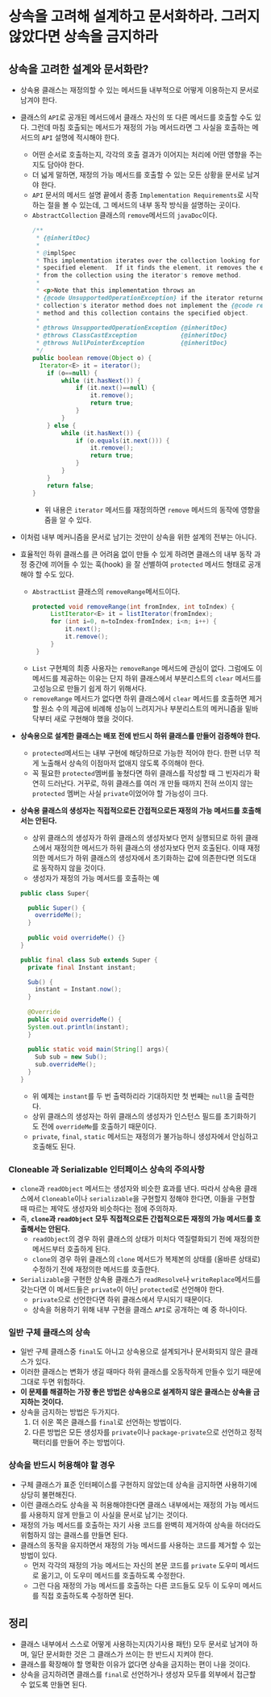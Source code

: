 # 상속을 고려해 설계하고 문서화하라. 그러지 않았다면 상속을 금지하라

## 상속을 고려한 설계와 문서화란?

* 상속용 클래스는 재정의할 수 있는 메서드들 내부적으로 어떻게 이용하는지 문서로 남겨야 한다.
* 클래스의 `API`로 공개된 메서드에서 클래스 자신의 또 다른 메서드를 호출할 수도 있다. 그런데 마침 호출되는 메서드가
  재정의 가능 메서드라면 그 사실을 호출하는 메서드의 `API` 설명에 적시해야 한다.
  * 어떤 순서로 호출하는지, 각각의 호출 결과가 이어지는 처리에 어떤 영향을 주는지도 담아야 한다.
  * 더 넓게 말하면, 재정의 가능 메서드를 호출할 수 있는 모든 상황을 문서로 남겨야 한다.
  * `API` 문서의 메서드 설명 끝에서 종종 `Implementation Requirements`로 시작하는 절을 볼 수 있는데,
    그 메서드의 내부 동작 방식을 설명하는 곳이다.
  * `AbstractCollection` 클래스의 `remove`메서드의 `javaDoc`이다.
    ```java
    /**
     * {@inheritDoc}
     *
     * @implSpec
     * This implementation iterates over the collection looking for the
     * specified element.  If it finds the element, it removes the element
     * from the collection using the iterator's remove method.
     *
     * <p>Note that this implementation throws an
     * {@code UnsupportedOperationException} if the iterator returned by this
     * collection's iterator method does not implement the {@code remove}
     * method and this collection contains the specified object.
     *
     * @throws UnsupportedOperationException {@inheritDoc}
     * @throws ClassCastException            {@inheritDoc}
     * @throws NullPointerException          {@inheritDoc}
     */
    public boolean remove(Object o) {
      Iterator<E> it = iterator();
        if (o==null) {
            while (it.hasNext()) {
                if (it.next()==null) {
                    it.remove();
                    return true;
                }
            }
        } else {
            while (it.hasNext()) {
                if (o.equals(it.next())) {
                    it.remove();
                    return true;
                }
            }
        }
        return false;
    }
    ```
    * 위 내용은 `iterator` 메서드를 재정의하면 `remove` 메서드의 동작에 영향을 줌을 알 수 있다.


* 이처럼 내부 메커니즘을 문서로 남기는 것만이 상속을 위한 설계의 전부는 아니다.
* 효율적인 하위 클래스를 큰 어려움 없이 만들 수 있게 하려면 클래스의 내부 동작 과정 중간에 끼어들 수 있는 훅(hook)
  을 잘 선별하여 `protected` 메서드 형태로 공개해야 할 수도 있다.
  * `AbstractList` 클래스의 `removeRange`메서드이다.
     ```java
    protected void removeRange(int fromIndex, int toIndex) {
          ListIterator<E> it = listIterator(fromIndex);
          for (int i=0, n=toIndex-fromIndex; i<n; i++) {
              it.next();
              it.remove();
          }
      }
     ```
  * `List` 구현체의 최종 사용자는 `removeRange` 메서드에 관심이 없다. 그럼에도 이 메서드를 제공하는 이유는
    단지 하위 클래스에서 부분리스트의 `clear` 메서드를 고성능으로 만들기 쉽게 하기 위해서다.
  * `removeRange` 메서드가 없다면 하위 클래스에서 `clear` 메서드를 호출하면 제거할 원소 수의 제곱에 비례해
    성능이 느려지거나 부분리스트의 메커니즘을 밑바닥부터 새로 구현해야 했을 것이다.

* **상속용으로 설계한 클래스는 배포 전에 반드시 하위 클래스를 만들어 검증해야 한다.**
  * `protected`메서드는 내부 구현에 해당하므로 가능한 적어야 한다.
    한편 너무 적게 노출해서 상속의 이점마저 없애지 않도록 주의해야 한다.
  * 꼭 필요한 `protected`멤버를 놓쳤다면 하위 클래스를 작성할 때 그 빈자리가 확연히 드러난다.
    거꾸로, 하위 클래스를 여러 개 만들 때까지 전혀 쓰이지 않는 `protected` 멤버는 사실 `private`이었어야 할 가능성이 크다.
* **상속용 클래스의 생성자는 직접적으로든 간접적으로든 재정의 가능 메서드를 호출해서는 안된다.**
  * 상위 클래스의 생성자가 하위 클래스의 생성자보다 먼저 실행되므로 하위 클래스에서 재정의한 메서드가 하위 클래스의 생성자보다 먼저 
   호출된다. 이때 재정의한 메서드가 하위 클래스의 생성자에서 초기화하는 값에 의존한다면 의도대로 동작하지 않을 것이다.
  * 생성자가 재정의 가능 메서드를 호출하는 예
  ```java
  public class Super{
  
    public Super() {
      overrideMe();
    }
    
    public void overrideMe() {}
  } 
  ```
  ```java
  public final class Sub extends Super {
    private final Instant instant;
  
    Sub() {
      instant = Instant.now();
    }
    
    @Override
    public void overrideMe() {
    System.out.println(instant);
    }
    
    public static void main(String[] args){
      Sub sub = new Sub();
      sub.overrideMe();
    }
  }
  ```
  * 위 예제는 `instant`를 두 번 출력하리라 기대하지만 첫 번째는 `null`을 출력한다.
  * 상위 클래스의 생성자는 하위 클래스의 생성자가 인스턴스 필드를 초기화하기도 전에 `overrideMe`를 호출하기 때문이다.
  * `private`, `final`, `static` 메서드는 재정의가 불가능하니 생성자에서 안심하고 호출해도 된다.
  
### Cloneable 과 Serializable 인터페이스 상속의 주의사항

* `clone`과 `readObject` 메서드는 생성자와 비슷한 효과를 낸다. 따라서 상속용 클래스에서 `Cloneable`이나
  `serializable`을 구현할지 정해야 한다면, 이들을 구현할 때 따르는 제약도 생성자와 비슷하다는 점에 주의하자.
* 즉, **`clone`과 `readObject` 모두 직접적으로든 간접적으로든 재정의 가능 메서드를 호출해서는 안된다.**
  * `readObject`의 경우 하위 클래스의 상태가 미처다 역질렬화되기 전에 재정의한 메서드부터 호출하게 된다.
  * `clone`의 경우 하위 클래스의 `clone` 메서드가 복제본의 상태를 (올바른 상태로)수정하기 전에 재정의한 메서드를 호출한다.
* `Serializable`을 구현한 상속용 클래스가 `readResolve`나 `writeReplace`메서드를 갖는다면 이 메서드들은
  `private`이 아닌 `protected`로 선언해야 한다.
  * `private`으로 선언한다면 하위 클래스에서 무시되기 때문이다.
  * 상속을 허용하기 위해 내부 구현을 클래스 `API`로 공개하는 예 중 하나이다.

### 일반 구체 클래스의 상속

* 일반 구체 클래스중 `final`도 아니고 상속용으로 설계되거나 문서화되지 않은 클래스가 있다.
* 이러한 클래스는 변화가 생길 때마다 하위 클래스를 오동작하게 만들수 있기 때문에 그대로 두면 위험하다.
* **이 문제를 해결하는 가장 좋은 방법은 상속용으로 설계하지 않은 클래스는 상속을 금지하는 것이다.**
* 상속을 금지하는 방법은 두가지다.
  1. 더 쉬운 쪽은 클래스를 `final`로 선언하는 방법이다.
  2. 다른 방법은 모든 생성자를 `private`이나 `package-private`으로 선언하고 정적 팩터리를 만들어 주는 방법이다.

### 상속을 반드시 허용해야 할 경우

* 구체 클래스가 표준 인터페이스를 구현하지 않았는데 상속을 금지하면 사용하기에 상당히 불편해진다.
* 이런 클래스라도 상속을 꼭 허용해야한다면 클래스 내부에서는 재정의 가능 메서드를 사용하지 않게 만들고 이 사실을
  문서로 남기는 것이다.
* 재정의 가능 메서드를 호출하는 자기 사용 코드를 완벽히 제거하여 상속을 하더라도 위험하지 않는 클래스를 만들면 된다.
* 클래스의 동작을 유지하면서 재정의 가능 메서드를 사용하는 코드를 제거할 수 있는 방법이 있다.
  * 먼저 각각의 재정의 가능 메서드는 자신의 본문 코드를 `private` 도우미 메서드로 옮기고, 이 도우미 메서드를 호출하도록 수정한다.
  * 그런 다음 재정의 가능 메서드를 호출하는 다른 코드들도 모두 이 도우미 메서드를 직접 호출하도록 수정하면 된다.

## 정리

* 클래스 내부에서 스스로 어떻게 사용하는지(자기사용 패턴) 모두 문서로 남겨야 하며, 일단 문서화한 것은 그 클래스가 쓰이는 한
  반드시 지켜야 한다.
* 클래스를 확장해야 할 명확한 이유가 없다면 상속을 금지하는 편이 나을 것이다.
* 상속을 금지하려면 클래스를 `final`로 선언하거나 생성자 모두를 외부에서 접근할 수 없도록 만들면 된다.
